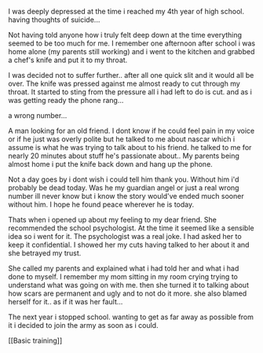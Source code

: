

I was deeply depressed at the time i reached my 4th year of high school.
having thoughts of suicide...

Not having told anyone how i truly felt deep down at the time everything seemed to be too much for me. I remember one afternoon after school i was home alone (my parents still working) and i went to the kitchen and grabbed a chef's knife and put it to my throat.

I was decided not to suffer further.. after all one quick slit and it would all be over. The knife was pressed against me almost ready to cut through my throat. It started to sting from the pressure all i had left to do is cut. and as i was getting ready the phone rang...

a wrong number...

A man looking for an old friend. I dont know if he could feel pain in my voice or if he just was overly polite but he talked to me about nascar which i assume is what he was trying to talk about to his friend. he talked to me for nearly 20 minutes about stuff he's passionate about.. My parents being almost home i put the knife back down and hang up the phone.

Not a day goes by i dont wish i could tell him thank you. Without him i'd probably be dead today. Was he my guardian angel or just a real wrong number ill never know but i know the story would've ended much sooner without him. I hope he found peace wherever he is today.

Thats when i opened up about my feeling to my dear friend. She recommended the school psychologist. At the time it seemed like a sensible idea so i went for it.
The psychologist was a real joke. I had asked her to keep it confidential. I showed her my cuts having talked to her about it and she betrayed my trust.

She called my parents and explained what i had told her and what i had done to myself.
I remember my mom sitting in my room crying trying to understand what was going on with me.
then she turned it to talking about how scars are permanent and ugly and to not do it more. she also blamed herself for it.. as if it was her fault...

The next year i stopped school. wanting to get as far away as possible from it i decided to join the army as soon as i could.

[[Basic training]] 